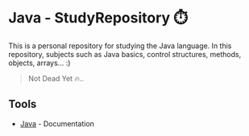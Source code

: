 # Java - StudyRepository ⏱️

This is a personal repository for studying the Java language. In this repository, subjects such as Java basics, control structures, methods, objects, arrays... :)

> Not Dead Yet 🔥..

## Tools

- [Java](https://docs.oracle.com/en/java/javase/17/) - Documentation

